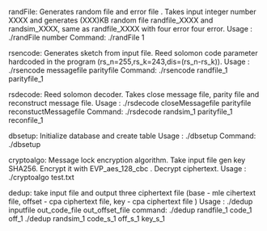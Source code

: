 randFile:
Generates random file and error file . Takes input integer number XXXX and generates (XXX)KB random file randfile_XXXX and 
randsim_XXXX, same as  randfile_XXXX with four error four error. 
Usage :
./randFile number
Command:
./randFile 1

rsencode: Generates sketch from input file. Reed solomon code parameter hardcoded in the program (rs_n=255,rs_k=243,dis=(rs_n-rs_k)).
Usage :
./rsencode messagefile parityfile
Command:
./rsencode randfile_1 parityfile_1

rsdecode: Reed solomon decoder. Takes close message file, parity file and reconstruct message file.
Usage :
./rsdecode closeMessagefile parityfile reconstuctMessagefile
Command:
./rsdecode randsim_1 parityfile_1 reconfile_1

dbsetup: Initialize database and create table
Usage :
./dbsetup
Command:
./dbsetup  

cryptoalgo: Message lock encryption algorithm. Take input file gen key SHA256. Encrypt it with EVP_aes_128_cbc . Decrypt ciphertext. 
Usage :
./cryptoalgo test.txt

dedup: take input file and output three ciphertext file (base - mle cihertext file, offset - cpa ciphertext file, key - cpa ciphertext file )
Usage :
./dedup inputfile out_code_file out_offset_file
command:
./dedup randfile_1 code_1 off_1
./dedup randsim_1 code_s_1 off_s_1 key_s_1

